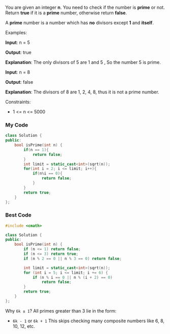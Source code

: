 You are given an integer **n**. You need to check if the number is **prime** or not. Return **true** if it is a **prime** number, otherwise return **false**.

  

A **prime** number is a number which has **no** divisors except **1** and **itself**.

Examples:

**Input**: n = 5

**Output**: true

**Explanation**: The only divisors of 5 are 1 and 5 , So the number 5 is prime.

**Input**: n = 8

**Output**: false

**Explanation**: The divisors of 8 are 1, 2, 4, 8, thus it is not a prime number.

Constraints:

- 1 <= n <= 5000

### My Code
```cpp
class Solution {
public:
    bool isPrime(int n) {
        if(n == 1){
            return false;
        }
        int limit = static_cast<int>(sqrt(n));
        for(int i = 2; i <= limit; i++){
            if(n%i == 0){
                return false;
            }
        }
        return true;
    }
};
```

### Best Code
```cpp
#include <cmath>

class Solution {
public:
    bool isPrime(int n) {
        if (n <= 1) return false;
        if (n <= 3) return true;
        if (n % 2 == 0 || n % 3 == 0) return false;

        int limit = static_cast<int>(sqrt(n));
        for (int i = 5; i <= limit; i += 6) {
            if (n % i == 0 || n % (i + 2) == 0)
                return false;
        }
        return true;
    }
};

```


Why `6k ± 1`?
All primes greater than 3 lie in the form:
- `6k - 1` or `6k + 1`
This skips checking many composite numbers like 6, 8, 10, 12, etc.

